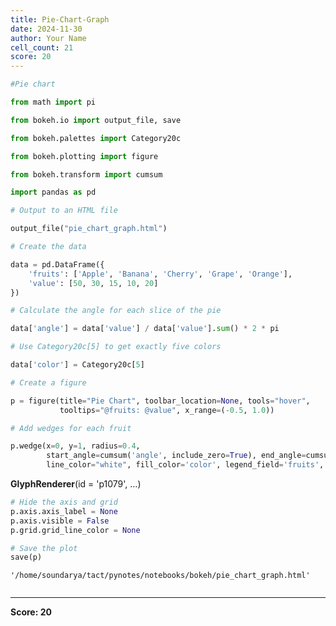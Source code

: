 ```yaml
---
title: Pie-Chart-Graph
date: 2024-11-30
author: Your Name
cell_count: 21
score: 20
---
```


```python
#Pie chart
```


```python
from math import pi
```


```python
from bokeh.io import output_file, save

```


```python
from bokeh.palettes import Category20c
```


```python
from bokeh.plotting import figure

```


```python
from bokeh.transform import cumsum
```


```python
import pandas as pd

```


```python
# Output to an HTML file
```


```python
output_file("pie_chart_graph.html")

```


```python
# Create the data

```


```python
data = pd.DataFrame({
    'fruits': ['Apple', 'Banana', 'Cherry', 'Grape', 'Orange'],
    'value': [50, 30, 15, 10, 20]
})


```


```python
# Calculate the angle for each slice of the pie

```


```python
data['angle'] = data['value'] / data['value'].sum() * 2 * pi

```


```python
# Use Category20c[5] to get exactly five colors

```


```python
data['color'] = Category20c[5]


```


```python
# Create a figure

```


```python
p = figure(title="Pie Chart", toolbar_location=None, tools="hover", 
           tooltips="@fruits: @value", x_range=(-0.5, 1.0))

```


```python
# Add wedges for each fruit
```


```python
p.wedge(x=0, y=1, radius=0.4, 
        start_angle=cumsum('angle', include_zero=True), end_angle=cumsum('angle'),
        line_color="white", fill_color='color', legend_field='fruits', source=data)

```




<div style="display: table;"><div style="display: table-row;"><div style="display: table-cell;"><b title="bokeh.models.renderers.glyph_renderer.GlyphRenderer">GlyphRenderer</b>(</div><div style="display: table-cell;">id&nbsp;=&nbsp;'p1079', <span id="p1085" style="cursor: pointer;">&hellip;)</span></div></div><div class="p1084" style="display: none;"><div style="display: table-cell;"></div><div style="display: table-cell;">context_menu&nbsp;=&nbsp;None,</div></div><div class="p1084" style="display: none;"><div style="display: table-cell;"></div><div style="display: table-cell;">coordinates&nbsp;=&nbsp;None,</div></div><div class="p1084" style="display: none;"><div style="display: table-cell;"></div><div style="display: table-cell;">data_source&nbsp;=&nbsp;ColumnDataSource(id='p1070', ...),</div></div><div class="p1084" style="display: none;"><div style="display: table-cell;"></div><div style="display: table-cell;">glyph&nbsp;=&nbsp;Wedge(id='p1076', ...),</div></div><div class="p1084" style="display: none;"><div style="display: table-cell;"></div><div style="display: table-cell;">group&nbsp;=&nbsp;None,</div></div><div class="p1084" style="display: none;"><div style="display: table-cell;"></div><div style="display: table-cell;">hover_glyph&nbsp;=&nbsp;None,</div></div><div class="p1084" style="display: none;"><div style="display: table-cell;"></div><div style="display: table-cell;">js_event_callbacks&nbsp;=&nbsp;{},</div></div><div class="p1084" style="display: none;"><div style="display: table-cell;"></div><div style="display: table-cell;">js_property_callbacks&nbsp;=&nbsp;{},</div></div><div class="p1084" style="display: none;"><div style="display: table-cell;"></div><div style="display: table-cell;">level&nbsp;=&nbsp;'glyph',</div></div><div class="p1084" style="display: none;"><div style="display: table-cell;"></div><div style="display: table-cell;">muted&nbsp;=&nbsp;False,</div></div><div class="p1084" style="display: none;"><div style="display: table-cell;"></div><div style="display: table-cell;">muted_glyph&nbsp;=&nbsp;Wedge(id='p1078', ...),</div></div><div class="p1084" style="display: none;"><div style="display: table-cell;"></div><div style="display: table-cell;">name&nbsp;=&nbsp;None,</div></div><div class="p1084" style="display: none;"><div style="display: table-cell;"></div><div style="display: table-cell;">nonselection_glyph&nbsp;=&nbsp;Wedge(id='p1077', ...),</div></div><div class="p1084" style="display: none;"><div style="display: table-cell;"></div><div style="display: table-cell;">propagate_hover&nbsp;=&nbsp;False,</div></div><div class="p1084" style="display: none;"><div style="display: table-cell;"></div><div style="display: table-cell;">selection_glyph&nbsp;=&nbsp;'auto',</div></div><div class="p1084" style="display: none;"><div style="display: table-cell;"></div><div style="display: table-cell;">subscribed_events&nbsp;=&nbsp;PropertyValueSet(),</div></div><div class="p1084" style="display: none;"><div style="display: table-cell;"></div><div style="display: table-cell;">syncable&nbsp;=&nbsp;True,</div></div><div class="p1084" style="display: none;"><div style="display: table-cell;"></div><div style="display: table-cell;">tags&nbsp;=&nbsp;[],</div></div><div class="p1084" style="display: none;"><div style="display: table-cell;"></div><div style="display: table-cell;">view&nbsp;=&nbsp;CDSView(id='p1080', ...),</div></div><div class="p1084" style="display: none;"><div style="display: table-cell;"></div><div style="display: table-cell;">visible&nbsp;=&nbsp;True,</div></div><div class="p1084" style="display: none;"><div style="display: table-cell;"></div><div style="display: table-cell;">x_range_name&nbsp;=&nbsp;'default',</div></div><div class="p1084" style="display: none;"><div style="display: table-cell;"></div><div style="display: table-cell;">y_range_name&nbsp;=&nbsp;'default')</div></div></div>
<script>
(function() {
  let expanded = false;
  const ellipsis = document.getElementById("p1085");
  ellipsis.addEventListener("click", function() {
    const rows = document.getElementsByClassName("p1084");
    for (let i = 0; i < rows.length; i++) {
      const el = rows[i];
      el.style.display = expanded ? "none" : "table-row";
    }
    ellipsis.innerHTML = expanded ? "&hellip;)" : "&lsaquo;&lsaquo;&lsaquo;";
    expanded = !expanded;
  });
})();
</script>





```python
# Hide the axis and grid
p.axis.axis_label = None
p.axis.visible = False
p.grid.grid_line_color = None

# Save the plot
save(p)
```




    '/home/soundarya/tact/pynotes/notebooks/bokeh/pie_chart_graph.html'




```python

```


---
**Score: 20**
